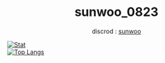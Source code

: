 <div align="center">

# sunwoo_0823

discrod : [sunwoo](http://discordapp.com/users/858173387775148073)
</div>

[![Stat](https://github-readme-stats.vercel.app/api?username=sunwoo0823&show_icons=true&theme=dark)](https://github.com/sunwoo0823/sunwoo0823) <br>
[![Top Langs](https://github-readme-stats.vercel.app/api/top-langs/?username=sunwoo0823&langs_count=10&layout=compact&theme=dark)](https://github.com/sunwoo0823/sunwoo0823)
  
